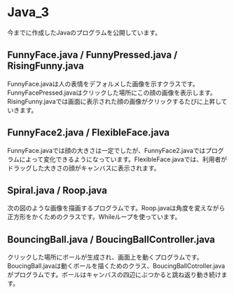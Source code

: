 # Java_3
今までに作成したJavaのプログラムを公開しています。

## FunnyFace.java / FunnyPressed.java / RisingFunny.java
FunnyFace.javaは人の表情をデフォルメした画像を示すクラスです。FunnyFacePressed.javaはクリックした場所にこの顔の画像を表示します。RisingFunny.javaでは画面に表示された顔の画像がクリックするたびに上昇していきます。

## FunnyFace2.java / FlexibleFace.java
FunnyFace.javaでは顔の大きさは一定でしたが、FunnyFace2.javaではプログラムによって変化できるようになっています。FlexibleFace.javaでは、利用者がドラッグした大きさの顔がキャンバスに表示されます。

## Spiral.java / Roop.java
次の図のような画像を描画するプログラムです。Roop.javaは角度を変えながら正方形をかくためのクラスです。Whileループを使っています。

## BouncingBall.java / BoucingBallController.java
クリックした場所にボールが生成され、画面上を動くプログラムです。BoucingBall.javaは動くボールを描くためのクラス、BoucingBallCotroller.javaがプログラムです。ボールはキャンバスの四辺にぶつかると跳ね返り動き続けます。
